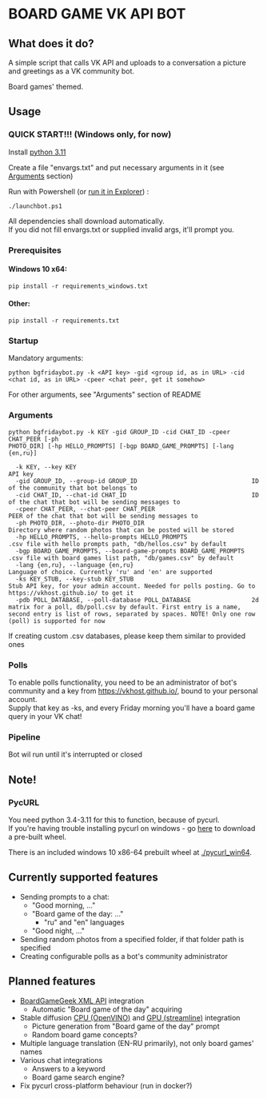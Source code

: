 # BOARD GAME VK API BOT

## What does it do?
A simple script that calls VK API and uploads to a conversation a picture and greetings as a VK community bot.

Board games' themed.

## Usage

### QUICK START!!! (Windows only, for now)
Install [python 3.11](https://www.python.org/downloads/release/python-3119/)

Create a file "envargs.txt" and put necessary arguments in it (see [Arguments](#arguments) section)

Run with Powershell (or [run it in Explorer](launchbot.ps1)) :
```
./launchbot.ps1
```
All dependencies shall download automatically.     
If you did not fill envargs.txt or supplied invalid args, it'll prompt you.

### Prerequisites 
#### Windows 10 x64:
```
pip install -r requirements_windows.txt
```
#### Other:
```
pip install -r requirements.txt
```
### Startup
Mandatory arguments:
```
python bgfridaybot.py -k <API key> -gid <group id, as in URL> -cid <chat id, as in URL> -cpeer <chat peer, get it somehow>
```
For other arguments, see "Arguments" section of README

### Arguments
```
python bgfridaybot.py -k KEY -gid GROUP_ID -cid CHAT_ID -cpeer CHAT_PEER [-ph 
PHOTO_DIR] [-hp HELLO_PROMPTS] [-bgp BOARD_GAME_PROMPTS] [-lang {en,ru}]

  -k KEY, --key KEY                                                 API key
  -gid GROUP_ID, --group-id GROUP_ID                                ID of the community that bot belongs to
  -cid CHAT_ID, --chat-id CHAT_ID                                   ID of the chat that bot will be sending messages to
  -cpeer CHAT_PEER, --chat-peer CHAT_PEER                           PEER of the chat that bot will be sending messages to
  -ph PHOTO_DIR, --photo-dir PHOTO_DIR                              Directory where random photos that can be posted will be stored
  -hp HELLO_PROMPTS, --hello-prompts HELLO_PROMPTS                  .csv file with hello prompts path, "db/hellos.csv" by default
  -bgp BOARD_GAME_PROMPTS, --board-game-prompts BOARD_GAME_PROMPTS  .csv file with board games list path, "db/games.csv" by default
  -lang {en,ru}, --language {en,ru}                                 Language of choice. Currently 'ru' and 'en' are supported
  -ks KEY_STUB, --key-stub KEY_STUB                                 Stub API key, for your admin account. Needed for polls posting. Go to https://vkhost.github.io/ to get it
  -pdb POLL_DATABASE, --poll-database POLL_DATABASE                 2d matrix for a poll, db/poll.csv by default. First entry is a name, second entry is list of rows, separated by spaces. NOTE! Only one row (poll) is supported for now
```

If creating custom .csv databases, please keep them similar to provided ones
### Polls
To enable polls functionality, you need to be an administrator of bot's community and a key from https://vkhost.github.io/, bound to your personal account.  
Supply that key as -ks, and every Friday morning you'll have a board game query in your VK chat!


### Pipeline
Bot wil run until it's interrupted or closed

## Note!

### PycURL
You need python 3.4-3.11 for this to function, because of pycurl.    
If you're having trouble installing pycurl on windows - go [here]( https://www.lfd.uci.edu/~gohlke/pythonlibs/#pycurl)
to download a pre-built wheel.

There is an included windows 10 x86-64 prebuilt wheel at [./pycurl_win64](pycurl_win64/pycurl-7.45.1-cp310-cp310-win_amd64.whl).

## Currently supported features
- Sending prompts to a chat:
  - "Good morning, ..."
  - "Board game of the day: ..." 
    - "ru" and "en" languages
  - "Good night, ..."
- Sending random photos from a specified folder, if that folder path is specified
- Creating configurable polls as a bot's community administrator

## Planned features
- [BoardGameGeek XML API](https://boardgamegeek.com/wiki/page/BGG_XML_API#) integration
  - Automatic "Board game of the day" acquiring
- Stable diffusion [CPU (OpenVINO)](https://github.com/bes-dev/stable_diffusion.openvino) and [GPU (streamline)](https://github.com/CompVis/stable-diffusion) integration 
  - Picture generation from "Board game of the day" prompt
  - Random board game concepts?
- Multiple language translation (EN-RU primarily), not only board games' names
- Various chat integrations
  - Answers to a keyword
  - Board game search engine?
- Fix pycurl cross-platform behaviour (run in docker?)